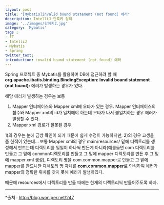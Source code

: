 ```yaml
---
layout: post
title: "[Mybatis]invalid bound statement (not found) 에러"
description: IntelliJ 단축키 정리
image: '../images/강아지2.jpg'
category: 'Mybatis'
tags : 
- IT
- IntelliJ
- Mybatis
- Spring
twitter_text: 
introduction: invalid bound statement (not found) 에러
---
```

Spring 프로젝트 중 Mybatis를 활용하여 DB에 접근하려 할 때
**org.apache.ibatis.binding.BindingException: Invalid bound statement (not found):** 에러가 발생하는 경우가 있다.

해당 에러가 발생하는 경우는 보통
1) Mapper 인터페이스와 Mapper xml에 오타가 있는 경우. Mapper 인터페이스의 함수와 Mapper xml의 id가 일치해야 하는데 오타가 나서 불일치하는 경우 에러가 발생할 수 있다.
2) Mapper xml 경로가 잘못된 경우.


1)의 경우는 눈에 금방 확인이 되기 때문에 쉽게 수정이 가능하지만, 2)의 경우 고생을 좀 한적이 있는데...
보통 Mapper xml의 경우 main/resources/ 밑에 디렉토리를 생성해서 만드는데
디렉토리를 일일이 하나씩 만든게 아니라(예를들면 com 디렉토리를 만들고 그 밑에 common디렉토리를 만들고 그 밑에 mapper 디렉토리를 만든 후 그 밑에 mapper.xml 생성), 디렉토리 명을 com.common.mapper로 만들고 그 밑에 mapper를 만드니깐 디렉토리 명 자체를 **com.common.mapper**로 인식하여 에러가 mapper의 정확한 위치를 찾지 못해 에러가 발생하였다.


때문에 resources에서 디렉토리를 만들 때에는 한개의 디렉토리씩 만들어주도록 하자.






_ _ _









*출처 : <http://blog.woniper.net/247>
